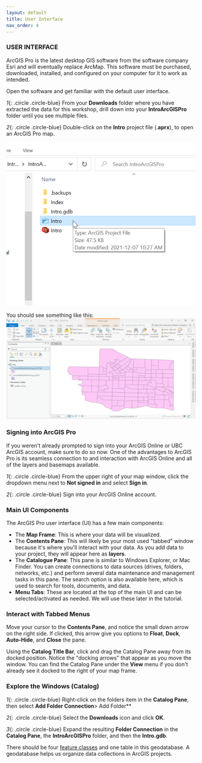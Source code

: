 ```yaml
---
layout: default
title: User Interface
nav_order: 4
---
```


### USER INTERFACE
ArcGIS Pro is the latest desktop GIS software from the software company Esri and will eventually replace ArcMap. This software must be purchased, downloaded, installed, and configured on your computer for it to work as intended.

Open the software and get familiar with the default user interface.

*1*{: .circle .circle-blue} From your **Downloads** folder where you have extracted the data for this workshop, drill down into your **IntroArcGISPro** folder until you see multiple files.

*2*{: .circle .circle-blue} Double-click on the **Intro** project file (.**aprx**), to open an ArcGIS Pro map.

![openIndex.png](../images/openIndex.png)

You should see something like this:
![mainUI_pro.jpg](../images/mainUI_pro.jpg)

### Signing into ArcGIS Pro
If you weren't already prompted to sign into your ArcGIS Online or UBC ArcGIS account, make sure to do so now. One of the advantages to ArcGIS Pro is its seamless connection to and interaction with ArcGIS Online and all of the layers and basemaps available.

*1*{: .circle .circle-blue} From the upper right of your map window, click the dropdown menu next to **Not signed in** and select **Sign in**.

*2*{: .circle .circle-blue} Sign into your ArcGIS Online account.

### Main UI Components
The ArcGIS Pro user interface (UI) has a few main components:
- The **Map Frame**: This is where your data will be visualized.
- The **Contents Pane**: This will likely be your most used "tabbed" window because it's where you'll interact with your data. As you add data to your project, they will appear here as **layers**.
- The **Catalogue Pane**: This pane is similar to Windows Explorer, or Mac Finder. You can create connections to data sources (drives, folders, networks, etc.) and perform several data maintenance and management tasks in this pane. The search option is also available here, which is used to search for tools, documents, and data.
- **Menu Tabs**: These are located at the top of the main UI and can be  selected/activated as needed. We will use these later in the tutorial.

### Interact with Tabbed Menus
 Move your cursor to the **Contents Pane**, and notice the small down arrow on the right side. If clicked, this arrow give you options to **Float**, **Dock**, **Auto-Hide**, and **Close** the pane.    

Using the **Catalog Title Bar**, click and drag the Catalog Pane away from its docked position. Notice the "docking arrows" that appear as you move the window. You can find the Catalog Pane under the **View** menu if you don't already see it docked to the right of your map frame.

### Explore the Windows (Catalog)

*1*{: .circle .circle-blue} Right-click on the folders item in the **Catalog Pane**, then select **Add Folder Connection**> Add Folder**

*2*{: .circle .circle-blue} Select the **Downloads** icon and click **OK**.

*3*{: .circle .circle-blue} Expand the resulting **Folder Connection** in the **Catalog Pane**, the **IntroArcGISPro** folder, and then the **Intro.gdb**.

There should be four [feature classes](https://pro.arcgis.com/en/pro-app/latest/help/data/geodatabases/overview/feature-class-basics.htm) and one table in this geodatabase. A geodatabase helps us organize data collections in ArcGIS projects.
